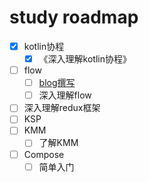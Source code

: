 # study roadmap


- [x] kotlin协程
  - [x] 《深入理解kotlin协程》
- [ ] flow
  - [ ] [blog撰写](/content/posts/tech/flow.md)
  - [ ] 深入理解flow
- [ ] 深入理解redux框架
- [ ] KSP
- [ ] KMM
  - [ ] 了解KMM
- [ ] Compose
  - [ ] 简单入门
